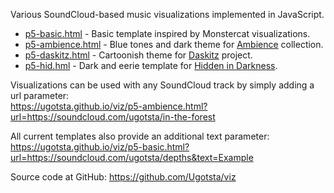 Various SoundCloud-based music visualizations implemented in JavaScript.

- [p5-basic.html](p5-basic.html) - Basic template inspired by Monstercat visualizations.
- [p5-ambience.html](p5-ambience.html) - Blue tones and dark theme for [Ambience](http://ambience.ugotsta.com/) collection.
- [p5-daskitz.html](p5-daskitz.html) - Cartoonish theme for [Daskitz](http://daskitz.ugotsta.com/) project.
- [p5-hid.hml](p5-hid.hml) - Dark and eerie template for [Hidden in Darkness](http://hid.ugotsta.com/).

Visualizations can be used with any SoundCloud track by simply adding a url parameter:  
https://ugotsta.github.io/viz/p5-ambience.html?url=https://soundcloud.com/ugotsta/in-the-forest  

All current templates also provide an additional text parameter:  
https://ugotsta.github.io/viz/p5-basic.html?url=https://soundcloud.com/ugotsta/depths&text=Example  

Source code at GitHub: https://github.com/Ugotsta/viz
